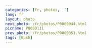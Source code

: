 ```yaml
---
categories: [fr, photos, '']
lang: fr
layout: photo
next_photo: /fr/photos/P0000044.html
picname: P0000111
prev_photo: /fr/photos/P0000351.html
tags: [Bush]
---
```

